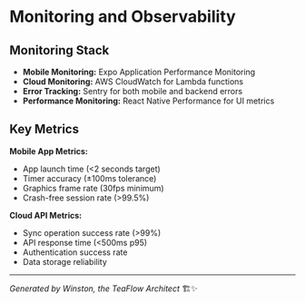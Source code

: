 # Monitoring and Observability

## Monitoring Stack

- **Mobile Monitoring:** Expo Application Performance Monitoring
- **Cloud Monitoring:** AWS CloudWatch for Lambda functions  
- **Error Tracking:** Sentry for both mobile and backend errors
- **Performance Monitoring:** React Native Performance for UI metrics

## Key Metrics

**Mobile App Metrics:**
- App launch time (<2 seconds target)
- Timer accuracy (±100ms tolerance)
- Graphics frame rate (30fps minimum)
- Crash-free session rate (>99.5%)

**Cloud API Metrics:**  
- Sync operation success rate (>99%)
- API response time (<500ms p95)
- Authentication success rate 
- Data storage reliability

---

*Generated by Winston, the TeaFlow Architect* 🏗️✨